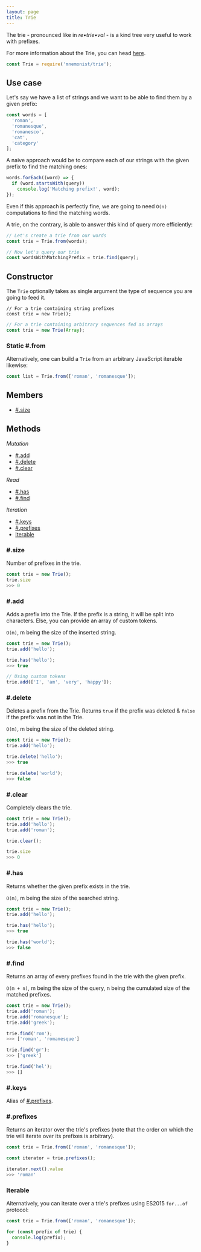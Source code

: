 ```yaml
---
layout: page
title: Trie
---
```


The trie - pronounced like in *re•trie•val* - is a kind tree very useful to work with prefixes.

For more information about the Trie, you can head [here](https://en.wikipedia.org/wiki/Trie).

```js
const Trie = require('mnemonist/trie');
```

## Use case

Let's say we have a list of strings and we want to be able to find them by a given prefix:

```js
const words = [
  'roman',
  'romanesque',
  'romanesco',
  'cat',
  'category'
];
```

A naive approach would be to compare each of our strings with the given prefix to find the matching ones:

```js
words.forEach((word) => {
  if (word.startsWith(query))
    console.log('Matching prefix!', word);
});
```

Even if this approach is perfectly fine, we are going to need `O(n)` computations to find the matching words.

A trie, on the contrary, is able to answer this kind of query more efficiently:

```js
// Let's create a trie from our words
const trie = Trie.from(words);

// Now let's query our trie
const wordsWithMatchingPrefix = trie.find(query);
```

## Constructor

The `Trie` optionally takes as single argument the type of sequence you are going to feed it.

```
// For a trie containing string prefixes
const trie = new Trie();
```
```js
// For a trie containing arbitrary sequences fed as arrays
const trie = new Trie(Array);
```

### Static #.from

Alternatively, one can build a `Trie` from an arbitrary JavaScript iterable likewise:

```js
const list = Trie.from(['roman', 'romanesque']);
```

## Members

* [#.size](#size)

## Methods

*Mutation*

* [#.add](#add)
* [#.delete](#delete)
* [#.clear](#clear)

*Read*

* [#.has](#has)
* [#.find](#find)

*Iteration*

* [#.keys](#keys)
* [#.prefixes](#prefixes)
* [Iterable](#iterable)

### #.size

Number of prefixes in the trie.

```js
const trie = new Trie();
trie.size
>>> 0
```

### #.add

Adds a prefix into the Trie. If the prefix is a string, it will be split into characters. Else, you can provide an array of custom tokens.

`O(m)`, m being the size of the inserted string.

```js
const trie = new Trie();
trie.add('hello');

trie.has('hello');
>>> true

// Using custom tokens
trie.add(['I', 'am', 'very', 'happy']);
```

### #.delete

Deletes a prefix from the Trie. Returns `true` if the prefix was deleted & `false` if the prefix was not in the Trie.

`O(m)`, m being the size of the deleted string.

```js
const trie = new Trie();
trie.add('hello');

trie.delete('hello');
>>> true

trie.delete('world');
>>> false
```

### #.clear

Completely clears the trie.

```js
const trie = new Trie();
trie.add('hello');
trie.add('roman');

trie.clear();

trie.size
>>> 0
```

### #.has

Returns whether the given prefix exists in the trie.

`O(m)`, m being the size of the searched string.

```js
const trie = new Trie();
trie.add('hello');

trie.has('hello');
>>> true

trie.has('world');
>>> false
```

### #.find

Returns an array of every prefixes found in the trie with the given prefix.

`O(m + n)`, m being the size of the query, n being the cumulated size of the matched prefixes.

```js
const trie = new Trie();
trie.add('roman');
trie.add('romanesque');
trie.add('greek');

trie.find('rom');
>>> ['roman', 'romanesque']

trie.find('gr');
>>> ['greek']

trie.find('hel');
>>> []
```

### #.keys

Alias of [#.prefixes](#prefixes).

### #.prefixes

Returns an iterator over the trie's prefixes (note that the order on which the trie will iterate over its prefixes is arbitrary).

```js
const trie = Trie.from(['roman', 'romanesque']);

const iterator = trie.prefixes();

iterator.next().value
>>> 'roman'
```

### Iterable

Alternatively, you can iterate over a trie's prefixes using ES2015 `for...of` protocol:

```js
const trie = Trie.from(['roman', 'romanesque']);

for (const prefix of trie) {
  console.log(prefix);
}
```
